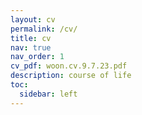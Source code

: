 ```yaml
---
layout: cv
permalink: /cv/
title: cv
nav: true
nav_order: 1
cv_pdf: woon.cv.9.7.23.pdf
description: course of life
toc:
  sidebar: left
---
```

